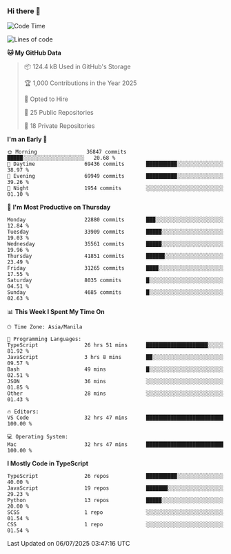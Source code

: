 ### Hi there 👋

<!--START_SECTION:waka-->
![Code Time](http://img.shields.io/badge/Code%20Time-1%2C914%20hrs%2014%20mins-blue)

![Lines of code](https://img.shields.io/badge/From%20Hello%20World%20I%27ve%20Written-67.8%20million%20lines%20of%20code-blue)

**🐱 My GitHub Data** 

> 📦 124.4 kB Used in GitHub's Storage 
 > 
> 🏆 1,000 Contributions in the Year 2025
 > 
> 💼 Opted to Hire
 > 
> 📜 25 Public Repositories 
 > 
> 🔑 18 Private Repositories 
 > 
**I'm an Early 🐤** 

```text
🌞 Morning                36847 commits       █████░░░░░░░░░░░░░░░░░░░░   20.68 % 
🌆 Daytime                69436 commits       ██████████░░░░░░░░░░░░░░░   38.97 % 
🌃 Evening                69949 commits       ██████████░░░░░░░░░░░░░░░   39.26 % 
🌙 Night                  1954 commits        ░░░░░░░░░░░░░░░░░░░░░░░░░   01.10 % 
```
📅 **I'm Most Productive on Thursday** 

```text
Monday                   22880 commits       ███░░░░░░░░░░░░░░░░░░░░░░   12.84 % 
Tuesday                  33909 commits       █████░░░░░░░░░░░░░░░░░░░░   19.03 % 
Wednesday                35561 commits       █████░░░░░░░░░░░░░░░░░░░░   19.96 % 
Thursday                 41851 commits       ██████░░░░░░░░░░░░░░░░░░░   23.49 % 
Friday                   31265 commits       ████░░░░░░░░░░░░░░░░░░░░░   17.55 % 
Saturday                 8035 commits        █░░░░░░░░░░░░░░░░░░░░░░░░   04.51 % 
Sunday                   4685 commits        █░░░░░░░░░░░░░░░░░░░░░░░░   02.63 % 
```


📊 **This Week I Spent My Time On** 

```text
🕑︎ Time Zone: Asia/Manila

💬 Programming Languages: 
TypeScript               26 hrs 51 mins      ████████████████████░░░░░   81.92 % 
JavaScript               3 hrs 8 mins        ██░░░░░░░░░░░░░░░░░░░░░░░   09.57 % 
Bash                     49 mins             █░░░░░░░░░░░░░░░░░░░░░░░░   02.51 % 
JSON                     36 mins             ░░░░░░░░░░░░░░░░░░░░░░░░░   01.85 % 
Other                    28 mins             ░░░░░░░░░░░░░░░░░░░░░░░░░   01.43 % 

🔥 Editors: 
VS Code                  32 hrs 47 mins      █████████████████████████   100.00 % 

💻 Operating System: 
Mac                      32 hrs 47 mins      █████████████████████████   100.00 % 
```

**I Mostly Code in TypeScript** 

```text
TypeScript               26 repos            ██████████░░░░░░░░░░░░░░░   40.00 % 
JavaScript               19 repos            ███████░░░░░░░░░░░░░░░░░░   29.23 % 
Python                   13 repos            █████░░░░░░░░░░░░░░░░░░░░   20.00 % 
SCSS                     1 repo              ░░░░░░░░░░░░░░░░░░░░░░░░░   01.54 % 
CSS                      1 repo              ░░░░░░░░░░░░░░░░░░░░░░░░░   01.54 % 
```




 Last Updated on 06/07/2025 03:47:16 UTC
<!--END_SECTION:waka-->
